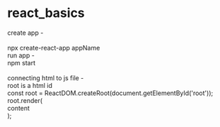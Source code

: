 # react_basics
create app -<br/><br/>
npx create-react-app appName<br/>
run app -<br/>
npm start<br/>
<br/>
connecting html to js file -<br/>
root is a html id<br/>
const root = ReactDOM.createRoot(document.getElementById('root'));<br/>
root.render(<br/>
content<br/>
);<br/>
